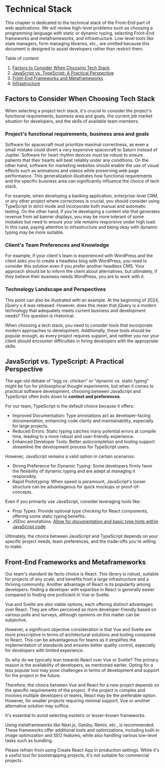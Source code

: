 # Technical Stack

This chapter is dedicated to the technical stack of the Front-End part of web applications. We will review high-level problems such as choosing a programming language with static or dynamic typing, selecting Front-End frameworks and metaframeworks, and infrastructure. Low-level tools like state managers, form managing libraries, etc., are omitted because this document is designed to assist developers rather than restrict them.

Table of content:

1. [Factors to Consider When Choosing Tech Stack](#factors-to-consider-when-choosing-tech-stack)
2. [JavaScript vs. TypeScript: A Practical Perspective](#javascript-vs-typescript)
3. [Front-End Frameworks and Metaframeworks](#front-end-frameworks-and-metaframeworks)
4. [Infrastructure](#infrastructure)

## Factors to Consider When Choosing Tech Stack

When selecting a project tech stack, it's crucial to consider the project's functional requirements, business area and goals, the current job market situation for developers, and the skills of available team members.

### Project's functional requirements, business area and goals

Software for spacecraft must prioritize maximal correctness, as even a small mistake could divert a very expensive spacecraft to Saturn instead of Jupiter. Software for heart rhythm devices must be robust to ensure patients that their hearts will beat reliably under any conditions. On the other hand, software for marketing websites should enable the use of visual effects such as animations and videos while preserving web page performance. This generalization illustrates how functional requirements and the specific business area can significantly influence the choice of tech stack.

For example, when developing a banking application, enterprise-level CRM, or any other project where correctness is crucial, you should consider using TypeScript in strict mode and incorporate both manual and automatic testing. On the other hand, if you're developing a content site that generates revenue from ad banner displays, you may be more tolerant of some mistakes but need to ensure your site remains responsive under high load. In this case, paying attention to infrastructure and being okay with dynamic typing may be more suitable.

### Client's Team Preferences and Knowledge

For example, if your client's team is experienced with WordPress and the client asks you to create a headless blog with WordPress, you need to consider this solution even if you prefer another headless CMS. Your approach should be to inform the client about alternatives, but ultimately, if they believe their business needs WordPress, you are to work with it.

### Technology Landscape and Perspectives

This point can also be illustrated with an example. At the beginning of 2024, jQuery v.4 was released. However, does this mean that jQuery is a modern technology that adequately meets current business and development needs? This question is rhetorical.

When choosing a tech stack, you need to consider tools that incorporate modern approaches to development. Additionally, these tools should be popular enough, as every project requires support, and neither you nor your client should encounter difficulties in hiring developers with the appropriate skills.

## JavaScript vs. TypeScript: A Practical Perspective

The age-old debate of "egg vs. chicken" or "dynamic vs. static typing" might be fun for philosophical thought experiments, but when it comes to practical software development, choosing between JavaScript and TypeScript often boils down to **context and preferences**.

For our team, TypeScript is the default choice because it offers:

* Improved Documentation: Type annotations act as developer-facing documentation, enhancing code clarity and maintainability, especially for large projects.
* Reduced Errors: Static typing catches many potential errors at compile time, leading to a more robust and user-friendly experience.
* Enhanced Developer Tools: Better autocompletion and tooling support streamline the development process for TypeScript users.

However, JavaScript remains a valid option in certain scenarios:

* Strong Preference for Dynamic Typing: Some developers firmly favor the flexibility of dynamic typing and are adept at managing it responsibly.
* Rapid Prototyping: When speed is paramount, JavaScript's looser structure can be advantageous for quick mockups or proof-of-concepts.

Even if you primarily use JavaScript, consider leveraging tools like:

* Prop Types: Provide optional type checking for React components, offering some static typing benefits.
* JSDoc annotations: [Allow for documentation and basic type hints within JavaScript code](https://ricostacruz.com/posts/typescript-jsdoc).

Ultimately, the choice between JavaScript and TypeScript depends on your specific project needs, team preferences, and the trade-offs you're willing to make.

## Front-End Frameworks and Metaframeworks

Our team's standard de facto choice is React. This library is robust, suitable for projects of any scale, and benefits from a large infrastructure and a thriving community. Another advantage of React is its popularity among developers: finding a developer with expertise in React is generally easier compared to finding one proficient in Vue or Svelte.

Vue and Svelte are also viable options, each offering distinct advantages over React. They are often perceived as more developer-friendly based on various polls and surveys, although opinions on this matter can be subjective.

However, a significant objective consideration is that Vue and Svelte are more prescriptive in terms of architectural solutions and tooling compared to React. This can be advantageous for teams as it simplifies the implementation of standards and ensures better quality control, especially for developers with limited experience.

So why do we typically lean towards React over Vue or Svelte? The primary reason is the availability of developers, as mentioned earlier. Opting for a less popular tool may pose challenges in terms of development and support for the project in the future.

Therefore, the choice between Vue and React for a new project depends on the specific requirements of the project. If the project is complex and involves multiple developers or teams, React may be the preferable option. However, for smaller projects requiring minimal support, Vue or another alternative solution may suffice.

It's essential to avoid selecting esoteric or lesser-known frameworks.

Using metaframeworks like Next.js, Gatsby, Remix, etc., is recommended. These frameworks offer additional tools and optimizations, including built-in image optimization and SEO features, while also handling various low-level tasks such as bundling.

Please refrain from using Create React App in production settings. While it's a useful tool for bootstrapping projects, it's not suitable for commercial projects.
